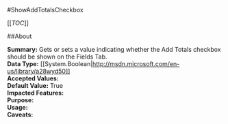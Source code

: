 #ShowAddTotalsCheckbox

[[_TOC_]]

##About

**Summary:**  Gets or sets a value indicating whether the Add Totals checkbox should be shown on the Fields Tab.   
**Data Type:** [[System.Boolean|http://msdn.microsoft.com/en-us/library/a28wyd50]]  
**Accepted Values:**   
**Default Value:** True  
**Impacted Features:**   
**Purpose:**   
**Usage:**   
**Caveats:**   

